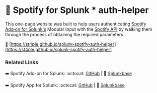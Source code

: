 # :key: Spotify for Splunk * auth-helper
This one-page website was built to help users authenticating [Spotify Add‑on for Splunk's]() Modular Input with the [Spotify API]() by walking them through the process of obtaining the required parameters.

:round_pushpin: [https://st4ple.github.io/splunk-spotify-auth-helper](https://st4ple.github.io/splunk-spotify-auth-helper)

### Related Links
:arrow_right: Spotify Add-on for Splunk: :octocat: [GitHub]() | :link: [Splunkbase]()

:arrow_right: Spotify App for Splunk: :octocat: [GitHub]() | :link: [Splunkbase]()
